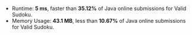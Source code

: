- Runtime: **5 ms**, faster than **35.12%** of Java online submissions for Valid Sudoku.
- Memory Usage: **43.1 MB**, less than **10.67%** of Java online submissions for Valid Sudoku.